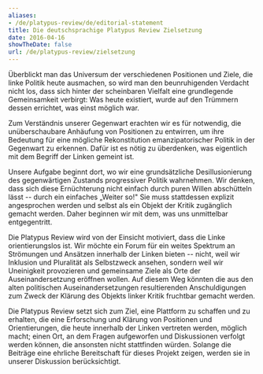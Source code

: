```yaml
---
aliases:
- /de/platypus-review/de/editorial-statement
title: Die deutschsprachige Platypus Review Zielsetzung
date: 2016-04-16
showTheDate: false
url: /de/platypus-review/zielsetzung
---
```

Überblickt man das Universum der verschiedenen Positionen und Ziele, die linke Politik heute ausmachen, so wird man den beunruhigenden Verdacht nicht los, dass sich hinter der scheinbaren Vielfalt eine grundlegende Gemeinsamkeit verbirgt: Was heute existiert, wurde auf den Trümmern dessen errichtet, was einst möglich war.

Zum Verständnis unserer Gegenwart erachten wir es für notwendig, die unüberschaubare Anhäufung von Positionen zu entwirren, um ihre Bedeutung für eine mögliche Rekonstitution emanzipatorischer Politik in der Gegenwart zu erkennen. Dafür ist es nötig zu überdenken, was eigentlich mit dem Begriff der Linken gemeint ist.

Unsere Aufgabe beginnt dort, wo wir eine grundsätzliche Desillusionierung des gegenwärtigen Zustands progressiver Politik wahrnehmen. Wir denken, dass sich diese Ernüchterung nicht einfach durch puren Willen abschütteln lässt -- durch ein einfaches „Weiter so!" Sie muss stattdessen explizit angesprochen werden und selbst als ein Objekt der Kritik zugänglich gemacht werden. Daher beginnen wir mit dem, was uns unmittelbar entgegentritt.

Die Platypus Review wird von der Einsicht motiviert, dass die Linke orientierungslos ist. Wir möchte ein Forum für ein weites Spektrum an Strömungen und Ansätzen innerhalb der Linken bieten -- nicht, weil wir Inklusion und Pluralität als Selbstzweck ansehen, sondern weil wir Uneinigkeit provozieren und gemeinsame Ziele als Orte der Auseinandersetzung eröffnen wollen. Auf diesem Weg könnten die aus den alten politischen Auseinandersetzungen resultierenden Anschuldigungen zum Zweck der Klärung des Objekts linker Kritik fruchtbar gemacht werden.

Die Platypus Review setzt sich zum Ziel, eine Plattform zu schaffen und zu erhalten, die eine Erforschung und Klärung von Positionen und Orientierungen, die heute innerhalb der Linken vertreten werden, möglich macht; einen Ort, an dem Fragen aufgeworfen und Diskussionen verfolgt werden können, die ansonsten nicht stattfinden würden. Solange die Beiträge eine ehrliche Bereitschaft für dieses Projekt zeigen, werden sie in unserer Diskussion berücksichtigt.
